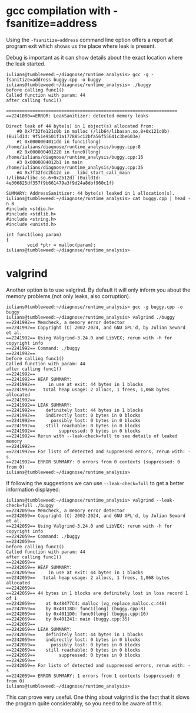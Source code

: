 # gcc compilation with -fsanitize=address

Using the `-fsanitize=address` command line option offers a report at program exit which shows us the place where leak is present. 

Debug is important as it can show details about the exact location where the leak started.

```
iulians@tumbleweed:~/diagnose/runtime_analysis> gcc -g -fsanitize=address buggy.cpp -o buggy
iulians@tumbleweed:~/diagnose/runtime_analysis> ./buggy
before calling func1()
Called function with param: 44
after calling func1()

=================================================================
==2241080==ERROR: LeakSanitizer: detected memory leaks

Direct leak of 44 byte(s) in 1 object(s) allocated from:
    #0 0x7f32fe121c0b in malloc (/lib64/libasan.so.8+0x121c0b) (BuildId: 9f51e9501f1a177885c12bfa56f55641c3be603e)
    #1 0x0000004011dd in func1(long) /home/iulians/diagnose/runtime_analysis/buggy.cpp:8
    #2 0x000000401220 in func0(long) /home/iulians/diagnose/runtime_analysis/buggy.cpp:16
    #3 0x0000004012b1 in main /home/iulians/diagnose/runtime_analysis/buggy.cpp:35
    #4 0x7f32fdc2b12d in __libc_start_call_main (/lib64/libc.so.6+0x2b12d) (BuildId: 4e306825df357f9b661479a3f9d24a8dbf960c1f)

SUMMARY: AddressSanitizer: 44 byte(s) leaked in 1 allocation(s).
iulians@tumbleweed:~/diagnose/runtime_analysis> cat buggy.cpp | head -n 8
#include <stdio.h>
#include <stdlib.h>
#include <string.h>
#include <unistd.h>

int func1(long param)
{
        void *ptr = malloc(param);
iulians@tumbleweed:~/diagnose/runtime_analysis>
```

# valgrind

Another option is to use valgrind. By default it will only inform you about the memory problems (not only leaks, also corruption).

```
iulians@tumbleweed:~/diagnose/runtime_analysis> gcc -g buggy.cpp -o buggy
iulians@tumbleweed:~/diagnose/runtime_analysis> valgrind ./buggy
==2241992== Memcheck, a memory error detector
==2241992== Copyright (C) 2002-2024, and GNU GPL'd, by Julian Seward et al.
==2241992== Using Valgrind-3.24.0 and LibVEX; rerun with -h for copyright info
==2241992== Command: ./buggy
==2241992==
before calling func1()
Called function with param: 44
after calling func1()
==2241992==
==2241992== HEAP SUMMARY:
==2241992==     in use at exit: 44 bytes in 1 blocks
==2241992==   total heap usage: 2 allocs, 1 frees, 1,068 bytes allocated
==2241992==
==2241992== LEAK SUMMARY:
==2241992==    definitely lost: 44 bytes in 1 blocks
==2241992==    indirectly lost: 0 bytes in 0 blocks
==2241992==      possibly lost: 0 bytes in 0 blocks
==2241992==    still reachable: 0 bytes in 0 blocks
==2241992==         suppressed: 0 bytes in 0 blocks
==2241992== Rerun with --leak-check=full to see details of leaked memory
==2241992==
==2241992== For lists of detected and suppressed errors, rerun with: -s
==2241992== ERROR SUMMARY: 0 errors from 0 contexts (suppressed: 0 from 0)
iulians@tumbleweed:~/diagnose/runtime_analysis>

```

If following the suggestions we can use `--leak-check=full` to get a better information displayed:

```
iulians@tumbleweed:~/diagnose/runtime_analysis> valgrind --leak-check=full ./buggy
==2242059== Memcheck, a memory error detector
==2242059== Copyright (C) 2002-2024, and GNU GPL'd, by Julian Seward et al.
==2242059== Using Valgrind-3.24.0 and LibVEX; rerun with -h for copyright info
==2242059== Command: ./buggy
==2242059==
before calling func1()
Called function with param: 44
after calling func1()
==2242059==
==2242059== HEAP SUMMARY:
==2242059==     in use at exit: 44 bytes in 1 blocks
==2242059==   total heap usage: 2 allocs, 1 frees, 1,068 bytes allocated
==2242059==
==2242059== 44 bytes in 1 blocks are definitely lost in loss record 1 of 1
==2242059==    at 0x48477C4: malloc (vg_replace_malloc.c:446)
==2242059==    by 0x40118D: func1(long) (buggy.cpp:8)
==2242059==    by 0x4011D0: func0(long) (buggy.cpp:16)
==2242059==    by 0x401241: main (buggy.cpp:35)
==2242059==
==2242059== LEAK SUMMARY:
==2242059==    definitely lost: 44 bytes in 1 blocks
==2242059==    indirectly lost: 0 bytes in 0 blocks
==2242059==      possibly lost: 0 bytes in 0 blocks
==2242059==    still reachable: 0 bytes in 0 blocks
==2242059==         suppressed: 0 bytes in 0 blocks
==2242059==
==2242059== For lists of detected and suppressed errors, rerun with: -s
==2242059== ERROR SUMMARY: 1 errors from 1 contexts (suppressed: 0 from 0)
iulians@tumbleweed:~/diagnose/runtime_analysis>

```

This can prove very useful. One thing about valgrind is the fact that it slows the program quite considerably, so you need to be aware of this.
